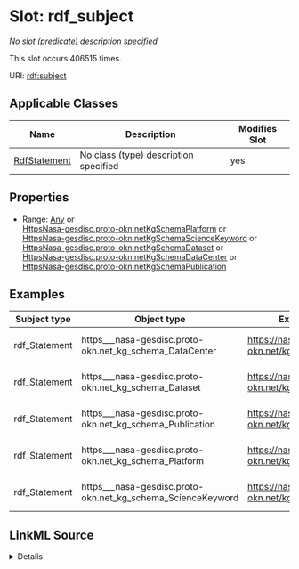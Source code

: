 

# Slot: rdf_subject


_No slot (predicate) description specified_






This slot occurs 406515 times.


URI: [rdf:subject](http://www.w3.org/1999/02/22-rdf-syntax-ns#subject)



<!-- no inheritance hierarchy -->





## Applicable Classes

| Name | Description | Modifies Slot |
| --- | --- | --- |
| [RdfStatement](../classes/RdfStatement.md) | No class (type) description specified |  yes  |







## Properties

* Range: [Any](../classes/Any.md)&nbsp;or&nbsp;<br />[HttpsNasa-gesdisc.proto-okn.netKgSchemaPlatform](../classes/HttpsNasa-gesdisc.proto-okn.netKgSchemaPlatform.md)&nbsp;or&nbsp;<br />[HttpsNasa-gesdisc.proto-okn.netKgSchemaScienceKeyword](../classes/HttpsNasa-gesdisc.proto-okn.netKgSchemaScienceKeyword.md)&nbsp;or&nbsp;<br />[HttpsNasa-gesdisc.proto-okn.netKgSchemaDataset](../classes/HttpsNasa-gesdisc.proto-okn.netKgSchemaDataset.md)&nbsp;or&nbsp;<br />[HttpsNasa-gesdisc.proto-okn.netKgSchemaDataCenter](../classes/HttpsNasa-gesdisc.proto-okn.netKgSchemaDataCenter.md)&nbsp;or&nbsp;<br />[HttpsNasa-gesdisc.proto-okn.netKgSchemaPublication](../classes/HttpsNasa-gesdisc.proto-okn.netKgSchemaPublication.md)






## Examples

| Subject type | Object type | Example subject | Example object | Occurrences |
| --- | --- | --- | --- | --- |
| rdf_Statement | https___nasa-gesdisc.proto-okn.net_kg_schema_DataCenter | https://nasa-gesdisc.proto-okn.net/kg/relationship/0 | https://nasa-gesdisc.proto-okn.net/kg/node/6821 | 9834 |
| rdf_Statement | https___nasa-gesdisc.proto-okn.net_kg_schema_Dataset | https://nasa-gesdisc.proto-okn.net/kg/relationship/10000 | https://nasa-gesdisc.proto-okn.net/kg/node/138 | 38347 |
| rdf_Statement | https___nasa-gesdisc.proto-okn.net_kg_schema_Publication | https://nasa-gesdisc.proto-okn.net/kg/relationship/100000 | https://nasa-gesdisc.proto-okn.net/kg/node/53279 | 353985 |
| rdf_Statement | https___nasa-gesdisc.proto-okn.net_kg_schema_Platform | https://nasa-gesdisc.proto-okn.net/kg/relationship/26610 | https://nasa-gesdisc.proto-okn.net/kg/node/7369 | 2526 |
| rdf_Statement | https___nasa-gesdisc.proto-okn.net_kg_schema_ScienceKeyword | https://nasa-gesdisc.proto-okn.net/kg/relationship/54997 | https://nasa-gesdisc.proto-okn.net/kg/node/34483 | 1823 |




## LinkML Source

<details>

```yaml
name: rdf_subject
annotations:
  count:
    tag: count
    value: 406515
description: No slot (predicate) description specified
examples:
- object:
    example_object: https://nasa-gesdisc.proto-okn.net/kg/node/6821
    example_object_type: https___nasa-gesdisc.proto-okn.net_kg_schema_DataCenter
    example_predicate: rdf:subject
    example_subject: https://nasa-gesdisc.proto-okn.net/kg/relationship/0
    example_subject_type: rdf_Statement
- object:
    example_object: https://nasa-gesdisc.proto-okn.net/kg/node/138
    example_object_type: https___nasa-gesdisc.proto-okn.net_kg_schema_Dataset
    example_predicate: rdf:subject
    example_subject: https://nasa-gesdisc.proto-okn.net/kg/relationship/10000
    example_subject_type: rdf_Statement
- object:
    example_object: https://nasa-gesdisc.proto-okn.net/kg/node/53279
    example_object_type: https___nasa-gesdisc.proto-okn.net_kg_schema_Publication
    example_predicate: rdf:subject
    example_subject: https://nasa-gesdisc.proto-okn.net/kg/relationship/100000
    example_subject_type: rdf_Statement
- object:
    example_object: https://nasa-gesdisc.proto-okn.net/kg/node/7369
    example_object_type: https___nasa-gesdisc.proto-okn.net_kg_schema_Platform
    example_predicate: rdf:subject
    example_subject: https://nasa-gesdisc.proto-okn.net/kg/relationship/26610
    example_subject_type: rdf_Statement
- object:
    example_object: https://nasa-gesdisc.proto-okn.net/kg/node/34483
    example_object_type: https___nasa-gesdisc.proto-okn.net_kg_schema_ScienceKeyword
    example_predicate: rdf:subject
    example_subject: https://nasa-gesdisc.proto-okn.net/kg/relationship/54997
    example_subject_type: rdf_Statement
from_schema: nasa-gesdisc
rank: 1000
slot_uri: rdf:subject
alias: rdf_subject
domain_of:
- rdf_Statement
range: Any
any_of:
- range: https___nasa-gesdisc.proto-okn.net_kg_schema_Platform
- range: https___nasa-gesdisc.proto-okn.net_kg_schema_ScienceKeyword
- range: https___nasa-gesdisc.proto-okn.net_kg_schema_Dataset
- range: https___nasa-gesdisc.proto-okn.net_kg_schema_DataCenter
- range: https___nasa-gesdisc.proto-okn.net_kg_schema_Publication

```
</details>